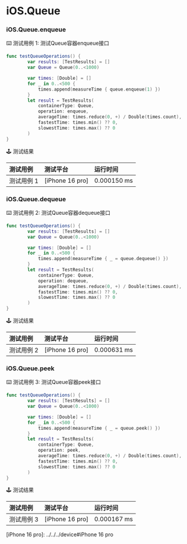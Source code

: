 # iOS.Queue
### iOS.Queue.enqueue

:keyboard: 测试用例 1: 测试Queue容器enqueue接口

```swift
func testQueueOperations() {
        var results: [TestResults] = []
        var Queue = Queue(0..<1000)

        var times: [Double] = []
        for _ in 0..<500 {
            times.append(measureTime { queue.enqueue(1) })
        }
        let result = TestResults(
            containerType: Queue,
            operation: enqueue,
            averageTime: times.reduce(0, +) / Double(times.count),
            fastestTime: times.min() ?? 0,
            slowestTime: times.max() ?? 0
        )
}
```

:joystick: 测试结果

| 测试用例   | 测试平台           | 运行时间        |
|:-------|:---------------|:------------|
| 测试用例 1 | [iPhone 16 pro] | 0.000150 ms |


### iOS.Queue.dequeue

:keyboard: 测试用例 2: 测试Queue容器dequeue接口 

```swift
func testQueueOperations() {
        var results: [TestResults] = []
        var Queue = Queue(0..<1000)

        var times: [Double] = []
        for _ in 0..<500 {
            times.append(measureTime { _ = queue.dequeue() })
        }
        let result = TestResults(
            containerType: Queue,
            operation: dequeue,
            averageTime: times.reduce(0, +) / Double(times.count),
            fastestTime: times.min() ?? 0,
            slowestTime: times.max() ?? 0
        )
}
```
:joystick: 测试结果

| 测试用例   | 测试平台           | 运行时间        |
|:-------|:---------------|:------------|
| 测试用例 2 | [iPhone 16 pro] | 0.000631 ms |

### iOS.Queue.peek

:keyboard: 测试用例 3: 测试Queue容器peek接口 

```swift
func testQueueOperations() {
        var results: [TestResults] = []
        var Queue = Queue(0..<1000)

        var times: [Double] = []
        for _ in 0..<500 {
            times.append(measureTime { _ = queue.peek() })
        }
        let result = TestResults(
            containerType: Queue,
            operation: peek,
            averageTime: times.reduce(0, +) / Double(times.count),
            fastestTime: times.min() ?? 0,
            slowestTime: times.max() ?? 0
        )
}
```
:joystick: 测试结果

| 测试用例   | 测试平台           | 运行时间        |
|:-------|:---------------|:------------|
| 测试用例 3 | [iPhone 16 pro] | 0.000167 ms |


[iPhone 16 pro]: ../../../device#iPhone 16 pro
